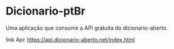 # Dicionario-ptBr

Uma aplicação que consome a API gratuita do dicionario-aberto.

link Api: https://api.dicionario-aberto.net/index.html
